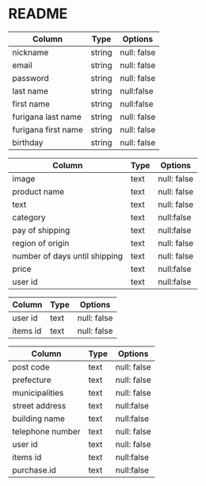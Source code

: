# README


<!-- usersテーブル -->
| Column             | Type       | Options      |
| -------------------| -----------| ------------ |
|nickname            | string     | null: false  |
|email               | string     | null: false  |
|password            | string     | null: false  |
|last name           | string     | null:false   |
|first name          | string     | null:false   |
|furigana last name  | string     | null: false  |
|furigana first name | string     | null: false  |
|birthday            | string     | null: false  |

<!-- itemsテーブル -->
| Column             | Type       | Options      |
| -------------------| -----------| ------------ |
|image               | text       | null: false  |
|product name        | text       | null: false  |
|text                | text       | null: false  |
|category            | text       | null:false   |
|pay of shipping     | text       | null:false   |
|region of origin    | text       | null: false  |
|number of days until shipping    | text       | null: false  |
|price               | text       | null:false   |
|user id             | text       | null:false   |


<!-- purchaseテーブル -->
| Column             | Type        | Options      |
| -------------------| ----------- | ------------ |
|user id             | text        | null: false  |
|items id            | text        | null: false  |


<!-- addressテーブル -->
| Column             | Type       | Options      |
| -------------------| -----------| ------------ |
|post code           | text       | null: false  |
|prefecture          | text       | null: false  |
|municipalities      | text       | null: false  |
|street address      | text       | null:false   |
|building name       | text       | null:false   |
|telephone number    | text       | null: false  |
|user id             | text       | null: false  |
|items id            | text       | null:false   |
|purchase.id         | text       | null:false   |


<!--
This README would normally document whatever steps are necessary to get the
application up and running.

Things you may want to cover:

* Ruby version

* System dependencies

* Configuration

* Database creation

* Database initialization

* How to run the test suite

* Services (job queues, cache servers, search engines, etc.)

* Deployment instructions

* ... -->
